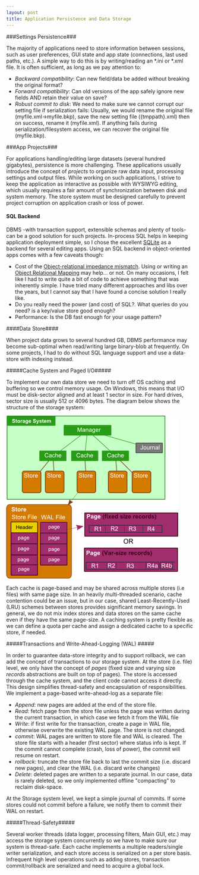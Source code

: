 ```yaml
---
layout: post
title: Application Persistence and Data Storage
--- 
```


###Settings Persistence###
 
The majority of applications need to store information between sessions, such as user preferences, GUI state and app state (connections, last used paths, etc.). A simple way to do this is by writing/reading an *.ini or *.xml file. It is often sufficient, as long as we pay attention to: 

 - *Backward compatibility*: Can new field/data be added without breaking the original format?
 - *Forward compatibility*: Can old versions of the app safely ignore new fields AND retain their value on save?
 - *Robust commit to disk*: We need to make sure we cannot corrupt our setting file if serialization fails: Usually, we would rename the original file (myfile.xml->myfile.bkp), save the new setting file ({tmppath}.xml) then on success, rename it (myfile.xml). If anything fails during serialization/filesystem access, we can recover the original file (myfile.bkp).

###App Projects###

For applications handling/editing large datasets (several hundred gigabytes), persistence is more challenging. These applications usually introduce the concept of *projects* to organize raw data input, processing settings and output files. While working on such applications, I strive to keep the application as interactive as possible with WYSIWYG editing, which usually requires a fair amount of synchronization between disk and system memory. The store system must be designed carefully to prevent project corruption on application crash or loss of power. 

#### SQL Backend ####
DBMS -with transaction support, extensible schemas and plenty of tools- can be a good solution for such projects. 
In-process SQL helps in keeping application deployment simple, so I chose the excellent [SQLite](http://www.sqlite.org/) as a backend for several editing apps. Using an SQL backend in object-oriented apps comes with a few caveats though:

- Cost of the [Object-relational impedance mismatch](http://en.wikipedia.org/wiki/Object-relational_impedance_mismatch). Using or writing an [Object Relational Mapping](http://en.wikipedia.org/wiki/Object-relational_mapping) may help... or not. On many occasions, I felt like I had to write quite a bit of code to achieve something that was inherently simple. I have tried many different approaches and libs over the years, but I cannot say that I have found a concise solution I really like.     
- Do you really need the power (and cost) of SQL?. What queries do you need? is a key/value store good enough?
- Performance: Is the DB fast enough for your usage pattern?

####Data Store####

When project data grows to several hundred GB, DBMS performance may become sub-optimal when read/writing large binary-blob at frequently. On some projects, I had to do without SQL language support and use a data-store with indexing instead. 

#####Cache System and Paged I/O#####

To implement our own data store we need to turn off OS caching and buffering so we control memory usage. On Windows, this means that I/O must be disk-sector aligned and at least 1 sector in size. For hard drives, sector size is usually 512 or 4096 bytes. 
The diagram below shows the structure of the storage system: 

![storage engine](/assets/images/storage-engine.png)

Each cache is page-based and may be shared across multiple stores (i.e files) with same page size. In an heavily multi-threaded scenario, cache contention could be an issue, but in our case, shared Least-Recently-Used (LRU) schemes between stores provides significant memory savings. In general, we do not mix index stores and data stores on the same cache even if they have the same page-size. A caching system is pretty flexible as we can define a quota per cache and assign a dedicated cache to a specific store, if needed.

#####Transactions and Write-Ahead-Logging (WAL) #####

In order to guarantee data-store integrity and to support rollback, we can add the concept of transactions to our storage system. At the store (i.e. file) level, we only have the concept of *pages* (fixed size and varying size *records* abstractions are built on top of pages). The store is accessed through the cache system, and the client code cannot access it directly. This design simplifies thread-safety and encapsulation of responsibilities. We implement a page-based write-ahead-log as a separate file: 

 - *Append*: new pages are added at the end of the store file.
 - *Read*: fetch page from the store file unless the page was written during the current transaction, in which case we fetch it from the WAL file 
 - *Write*: if first write for the transaction, create a page in WAL file, otherwise overwrite the existing WAL page. The store is not changed.
 - *commit*: WAL pages are written to store file and WAL is cleared. The store file starts with a header (first sector) where status info is kept. If the commit cannot complete (crash, loss of power), the commit will resume on restart. 
 - *rollback*: truncate the store file back to last the commit size (i.e. discard new pages), and clear the WAL (i.e. discard write changes)
 - *Delete*: deleted pages are written to a separate journal. In our case, data is rarely deleted, so we only implemented offline "compacting" to reclaim disk-space. 

At the Storage system level, we kept a simple journal of commits. If some stores could not commit before a failure, we notify them to commit their WAL on restart.

#####Thread-Safety#####

Several worker threads (data logger, processing filters, Main GUI, etc.) may access the storage system concurrently so we have to make sure our system is thread-safe. Each cache implements a multiple readers/single writer serialization, and each store access is serialized on a per store basis. Infrequent high level operations such as adding stores, transaction commit/rollback are serialized and need to acquire a global lock.

